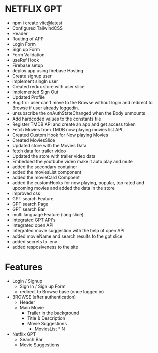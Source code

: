 # NETFLIX GPT
- npm i create vite@latest
- Configured TailwindCSS
- Header
- Routing of APP
- Login Form
- Sign up Form
- Form Validation
- useRef Hook
- Firebase setup
- deploy app using firebase Hosting
- Create signup user
- implement singIn user
- Created redux store with user slice
- Implemented Sign Out
- Updated Profile
- Bug fix : user can't move to the Browse without login and redirect to Browse if user already loggedin.
- unsubscribe the onAuthStateChanged when the Body unmounts
- Add hardcoded values to the constants file
- Register TMDB API and create an app and get access token
- Fetch Movies from TMDB now playing movies list API
- Created Custom Hook for Now playing Movies
- Created MoviesSlice
- Updated store with the Movies Data
- fetch data for trailer video
- Updated the store with trailer video data
- Embedded the youtbube video make it auto play and mute
- added the secondary container
- added the moviesList component
- added the movieCard Compoent
- added the customHooks for now playing, popular, top rated and upcoming movies and added the data in the store
- improved css
- GPT search Feature
- GPT search Page
- GPT search Bar
- multi language Feature (lang slice)
- Integrated GPT API's
- Integrated open API
- Integrated movie suggestion with the help of open API
- added movieName and search results to the gpt slice
- added secrets to .env
- added resposiveness to the site

# Features
- Login / Signup
   - Sign In / Sign up Form
   - redirect to Browse base (once logged in) 
- BROWSE (after authentication)
  - Header
  - Main Movie
     - Trailer in the background
     - Title & Description
     - Movie Suggestions
        - MoviesList * N
- Netflix GPT
   - Search Bar
   - Movie Suggestions

   